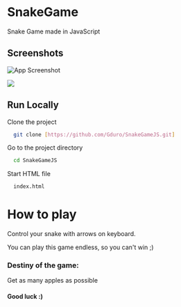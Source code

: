 
# SnakeGame

Snake Game made in JavaScript



## Screenshots

![App Screenshot](https://snipboard.io/WNZfMV.jpg)

![](https://snipboard.io/7srFtu.jpg)




## Run Locally

Clone the project

```bash
  git clone [https://github.com/Gduro/SnakeGameJS.git]
```

Go to the project directory

```bash
  cd SnakeGameJS
```
Start HTML file

```bash
  index.html
```


# How to play
Control your snake with arrows on keyboard.

You can play this game endless, so you can't win ;)

### Destiny of the game:

Get as many apples as possible

#### Good luck :)

